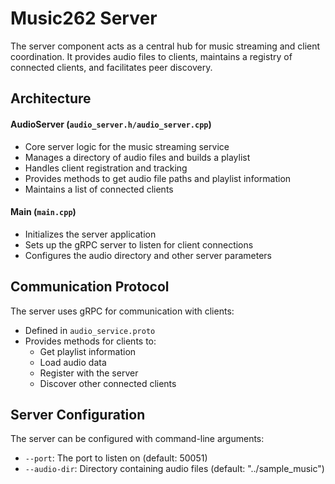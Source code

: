 # Music262 Server

The server component acts as a central hub for music streaming and client coordination. It provides audio files to clients, maintains a registry of connected clients, and facilitates peer discovery.

## Architecture

#### AudioServer (`audio_server.h/audio_server.cpp`)

- Core server logic for the music streaming service
- Manages a directory of audio files and builds a playlist
- Handles client registration and tracking
- Provides methods to get audio file paths and playlist information
- Maintains a list of connected clients

#### Main (`main.cpp`)

- Initializes the server application
- Sets up the gRPC server to listen for client connections
- Configures the audio directory and other server parameters

## Communication Protocol

The server uses gRPC for communication with clients:

- Defined in `audio_service.proto`
- Provides methods for clients to:
  - Get playlist information
  - Load audio data
  - Register with the server
  - Discover other connected clients

## Server Configuration

The server can be configured with command-line arguments:

- `--port`: The port to listen on (default: 50051)
- `--audio-dir`: Directory containing audio files (default: "../sample_music")
